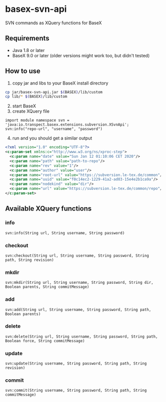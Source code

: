 # basex-svn-api
SVN commands as XQuery functions for BaseX

## Requirements

* Java 1.8 or later
* BaseX 9.0 or later (older versions might work too, but didn't tested)

## How to use

1. copy jar and libs to your BaseX install directory
```bash
cp jar/basex-svn-api.jar $(BASEX)/lib/custom
cp lib/* $(BASEX)/lib/custom
```
2. start BaseX
3. create XQuery file
```xquery
import module namespace svn = 'java:io.transpect.basex.extensions.subversion.XSvnApi';
svn:info("repo-url", "username", "password")
```
4. run and you should get a similar output
```xml
<?xml version="1.0" encoding="UTF-8"?>
<c:param-set xmlns:c="http://www.w3.org/ns/xproc-step">
  <c:param name="date" value="Sun Jan 12 01:10:06 CET 2020"/>
  <c:param name="path" value="path-to-repo"/>
  <c:param name="rev" value="1"/>
  <c:param name="author" value="user"/>
  <c:param name="root-url" value="https://subversion.le-tex.de/common"/>
  <c:param name="uuid" value="f0c14ec2-1229-41a2-ad03-15e4e2b1ca9a"/>
  <c:param name="nodekind" value="dir"/>
  <c:param name="url" value="https://subversion.le-tex.de/common/repo"/>
</c:param-set>
```

## Available XQuery functions
### info
```xquery
svn:info(String url, String username, String password)
```
### checkout
```xquery
svn:checkout(String url, String username, String password, String path, String revision)
```
### mkdir
```xquery
svn:mkdir(String url, String username, String password, String dir, Boolean parents, String commitMessage)
```
### add
```xquery
svn:add(String url, String username, String password, String path, Boolean parents)
```
### delete
```xquery
svn:delete(String url, String username, String password, String path, Boolean force, String commitMessage)
```
### update
```xquery
svn:update(String username, String password, String path, String revision)
```
### commit
```xquery
svn:commit(String username, String password, String path, String commitMessage)
```
